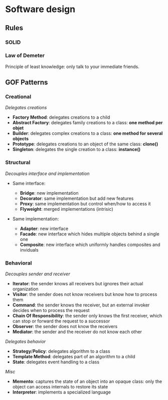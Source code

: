# Software design
## Rules
### SOLID
### Law of Demeter
Principle of least knowledge: only talk to your immediate friends.

## GOF Patterns
### Creational
*Delegates creations*
* **Factory Method**: delegates creations to a child
* **Abstract Factory**: delegates family creations to a class: **one method per objet**
* **Builder**: delegates complex creations to a class: **one method for several objects**
* **Prototype**: delegates creations to an object of the same class: **clone()**
* **Singleton**: delegates the single creation to a class: **instance()**

### Structural
*Decouples interface and implementation*
* Same interface:
  * **Bridge**: new implementation
  * **Decorator**: same implementation but add new features
  * **Proxy**: same implementation but control when/how to access it
  * **Flyweight**: merged implementations (intrisic)

* Same implementation:
  * **Adapter**: new interface
  * **Facade**: new interface which hides multiple objects behind a single one
  * **Composite**: new interface which uniformly handles composites and inviduals

### Behavioral
*Decouples sender and receiver*
* **Iterator**: the sender knows all receivers but ignores their actual organization
* **Visitor**: the sender does not know receivers but know how to process them
* **Command**: the sender knows the receiver, but an external invoker decides when to process the request
* **Chain Of Responsibility**: the sender only knows the first receiver, which can stop or forward the request to a successor
* **Observer**: the sender does not know the receivers
* **Mediator**: the sender and the receiver do not know each other

*Delegates behavior*
* **Strategy**/**Policy**: delegates algorithm to a class
* **Template Method**: delegates part of an algorithm to a child
* **State**: delegates event handling to a class

*Misc*
* **Memento**: captures the state of an object into an opaque class: only the object can access internals to restore its state
* **Interpreter**: implements a specialized language

